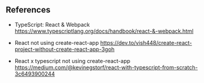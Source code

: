 ## References

- TypeScript: React & Webpack
https://www.typescriptlang.org/docs/handbook/react-&-webpack.html

- React not using create-react-app
https://dev.to/vish448/create-react-project-without-create-react-app-3goh

- React x typescript not using create-react-app
https://medium.com/@kevinegstorf/react-with-typescript-from-scratch-3c6493900244
